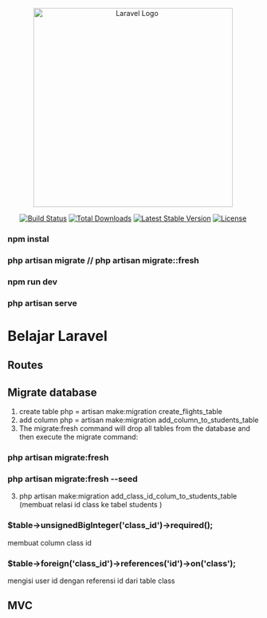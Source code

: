 <p align="center"><a href="https://laravel.com" target="_blank"><img src="https://raw.githubusercontent.com/laravel/art/master/logo-lockup/5%20SVG/2%20CMYK/1%20Full%20Color/laravel-logolockup-cmyk-red.svg" width="400" alt="Laravel Logo"></a></p>

<p align="center">
<a href="https://github.com/laravel/framework/actions"><img src="https://github.com/laravel/framework/workflows/tests/badge.svg" alt="Build Status"></a>
<a href="https://packagist.org/packages/laravel/framework"><img src="https://img.shields.io/packagist/dt/laravel/framework" alt="Total Downloads"></a>
<a href="https://packagist.org/packages/laravel/framework"><img src="https://img.shields.io/packagist/v/laravel/framework" alt="Latest Stable Version"></a>
<a href="https://packagist.org/packages/laravel/framework"><img src="https://img.shields.io/packagist/l/laravel/framework" alt="License"></a>
</p>

### npm instal
### php artisan migrate // php artisan migrate::fresh
### npm run dev
### php artisan serve


# Belajar Laravel

## Routes 
## Migrate database
1. create table php = artisan make:migration create_flights_table
2. add column php = artisan make:migration add_column_to_students_table 
3. The migrate:fresh command will drop all tables from the database and then execute the migrate command:
### php artisan migrate:fresh
### php artisan migrate:fresh --seed
3. php artisan make:migration add_class_id_colum_to_students_table (membuat relasi id class ke tabel students )
### $table->unsignedBigInteger('class_id')->required();
membuat column class id  
### $table->foreign('class_id')->references('id')->on('class'); 
mengisi user id dengan referensi id dari table class
## MVC
### 

